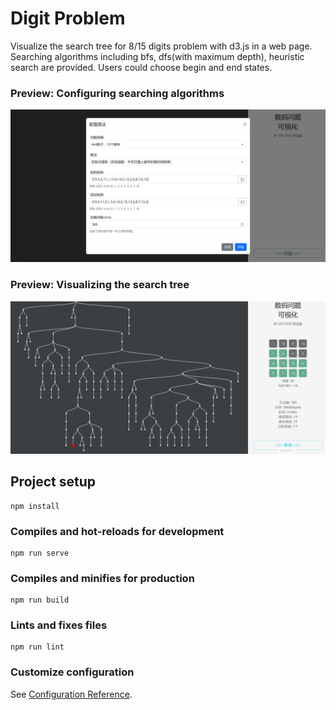 # Digit Problem
Visualize the search tree for 8/15 digits problem with d3.js in a web page. Searching algorithms including bfs, dfs(with maximum depth), heuristic search are provided. Users could choose begin and end states.

### Preview: Configuring searching algorithms
![Configure searching algorithms](readme-img/dialog.png)

### Preview: Visualizing the search tree
![Visualize the search tree](readme-img/visualize.png)

## Project setup
```
npm install
```

### Compiles and hot-reloads for development
```
npm run serve
```

### Compiles and minifies for production
```
npm run build
```

### Lints and fixes files
```
npm run lint
```

### Customize configuration
See [Configuration Reference](https://cli.vuejs.org/config/).
